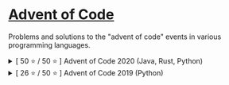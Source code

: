 # [Advent of Code](https://adventofcode.com/)

Problems and solutions to the "advent of code" events in various programming languages.

<details>
<summary>[ 50 ⭐ / 50 ⭐ ] Advent of Code 2020 (Java, Rust, Python)</summary>

## [Advent of Code 2020](https://adventofcode.com/2020)

Problems and solutions to the advent of code 2020 in Java, Rust, or Python.

###### *Please note that, with an increase in difficulty day after day, code for day(s) 16, 17, 18, 20 is rather "get it working", sorry about that*

Day | Part 1 | Part 2 | Language | 🎄   | Day | Part 1 | Part 2 | Language
----|:------:|:------:|---------:|:----:|-----|:------:|:------:|---------:|
1   | ⭐    | ⭐     | Java     |      | 14  | ⭐    | ⭐     | Rust
2   | ⭐    | ⭐     | Rust     |      | 15  | ⭐    | ⭐     | Python
3   | ⭐    | ⭐     | Python   |      | 16  | ⭐    | ⭐     | Java
4   | ⭐    | ⭐     | Java     |      | 17  | ⭐    | ⭐     | Rust
5   | ⭐    | ⭐     | Rust     |      | 18  | ⭐    | ⭐     | Python
6   | ⭐    | ⭐     | Python   |      | 19  | ⭐    | ⭐     | Java
7   | ⭐    | ⭐     | Java     |      | 20  | ⭐    | ⭐     | Rust
8   | ⭐    | ⭐     | Rust     |      | 21  | ⭐    | ⭐     | Python
9   | ⭐    | ⭐     | Python   |      | 22  | ⭐    | ⭐     | Java
10  | ⭐    | ⭐     | Java     |      | 23  | ⭐    | ⭐     | Rust
11  | ⭐    | ⭐     | Rust     |      | 24  | ⭐    | ⭐     | Python
12  | ⭐    | ⭐     | Python   |      | 25  | ⭐    | ⭐     | Java
13  | ⭐    | ⭐     | Java     |      |     |       |         |
 
</details>

<details>
<summary>[ 26 ⭐ / 50 ⭐ ] Advent of Code 2019 (Python)</summary>

## [Advent of Code 2019](https://adventofcode.com/2019)

Problems and solutions to the advent of code 2019 in Python.

###### I regret using input() and print() for my in and out instructions, instead of "cheating" by any other method

###### *Please note that, with an increase in difficulty day after day, code for day(s) 10 is rather "get it working", sorry about that (This message will dissapear once I have revisited all, if I do it)*

Day | Part 1 | Part 2 | Language | 🎅   | Day | Part 1 | Part 2 | Language
----|:------:|:------:|---------:|:----:|-----|:------:|:------:|---------:|
1   | ⭐    | ⭐     | Python   |      | 14  | ➖    | ➖     | Python
2   | ⭐    | ⭐     |          |      | 15  | ➖    | ➖     | 
3   | ⭐    | ⭐     |          |      | 16  | ➖    | ➖     | 
4   | ⭐    | ⭐     |          |      | 17  | ➖    | ➖     | 
5   | ⭐    | ⭐     |          |      | 18  | ➖    | ➖     | 
6   | ⭐    | ⭐     |          |      | 19  | ➖    | ➖     | 
7   | ⭐    | ⭐     |          |      | 20  | ➖    | ➖     | 
8   | ⭐    | ⭐     |          |      | 21  | ➖    | ➖     | 
9   | ⭐    | ⭐     |          |      | 22  | ➖    | ➖     | 
10  | ⭐    | ⭐     |          |      | 23  | ➖    | ➖     | 
11  | ⭐    | ⭐     |          |      | 24  | ➖    | ➖     | 
12  | ⭐    | ⭐     |          |      | 25  | ➖    | ➖     | 
13  | ⭐    | ⭐     |          |      |     |       |         |
 
</details>
